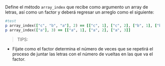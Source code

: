 Define el método `array_index` que recibe como argumento un array de letras, así como un factor y deberá regresar un arreglo como el siguiente:

```Ruby
#test
p array_index(["c", "b", "a"], 2) == [["c", 1], ["c", 2], ["b", 1], ["b", 2], ["a", 1], ["a", 2]]
p array_index(["a"], 3) == [["a", 1], ["a", 2], ["a", 3]]
```
>TIPS:
- Fíjate como el factor determina el número de veces que se repetirá el proceso de juntar las letras con el número de vueltas en las que va el factor.
